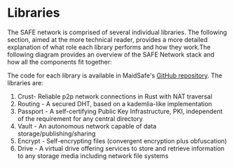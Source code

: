 # Libraries

The SAFE network is comprised of several individual libraries. The following section, aimed at the more technical reader, provides a more detailed explanation of what role each library performs and how they work.The following diagram provides an overview of the SAFE Network stack and how all the components fit together:



The code for each library is available in MaidSafe's [GitHub repository](https://github.com/maidsafe). The libraries are:

1.  Crust- Reliable p2p network connections in Rust with NAT traversal
2.  Routing - A secured DHT, based on a kademlia-like implementation
3.  Passport - A self-certifying Public Key Infrastructure, PKI, independent of the requirement for any central directory
4.  Vault - An autonomous network capable of data storage/publishing/sharing
5.  Encrypt - Self-encrypting files (convergent encryption plus obfuscation)
6.  Drive - A virtual drive offering services to store and retrieve information to any storage media including network file systems



